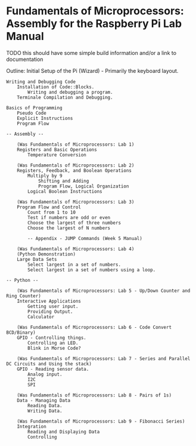 # Fundamentals of Microprocessors: Assembly for the Raspberry Pi Lab Manual

TODO this should have some simple build information
and/or a link to documentation

Outline:
    Initial Setup of the Pi (Wizard) - Primarily the keyboard layout.
    
    Writing and Debugging Code
        Installation of Code::Blocks.
            Writing and debugging a program.
        Terminale Compilation and Debugging.

    Basics of Programming
        Pseudo Code
        Explicit Instructions
        Program Flow

    -- Assembly --
    
        (Was Fundamentals of Microprocessors: Lab 1)
        Registers and Basic Operations
            Temperature Conversion
        
        (Was Fundamentals of Microprocessors: Lab 2)
        Registers, Feedback, and Boolean Operations
            Multiply by 9
                Shifting and Adding
                Program Flow, Logical Organization
            Logical Boolean Instructions
        
        (Was Fundamentals of Microprocessors: Lab 3)
        Program Flow and Control
            Count from 1 to 10
            Test if numbers are odd or even
            Choose the largest of three numbers
            Choose the largest of N numbers

            -- Appendix - JUMP Commands (Week 5 Manual)
        
        (Was Fundamentals of Microprocessors: Lab 4)
        (Python Demonstration)
        Large Data Sets
            Select largest in a set of numbers.
            Select largest in a set of numbers using a loop.
        
    -- Python --

        (Was Fundamentals of Microprocessors: Lab 5 - Up/Down Counter and Ring Counter)
        Interactive Applications
            Getting user input.
            Providing Output.
            Calculator
        
        (Was Fundamentals of Microprocessors: Lab 6 - Code Convert BCD/Binary)
        GPIO - Controlling things.
            Controlling an LED.
            Blink in Morse Code?

        (Was Fundamentals of Microprocessors: Lab 7 - Series and Parallel DC Circuits and Using the stack)
        GPIO - Reading sensor data.
            Analog input.
            I2C
            SPI
        
        (Was Fundamentals of Microprocessors: Lab 8 - Pairs of 1s)
        Data - Managing Data
            Reading Data.
            Writing Data.
        
        (Was Fundamentals of Microprocessors: Lab 9 - Fibonacci Series)
        Integration
            Reading and Displaying Data
            Controlling


